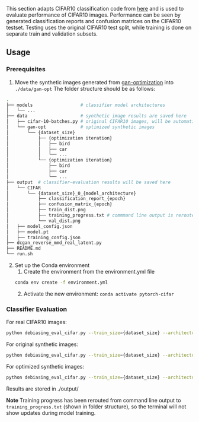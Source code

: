 This section adapts CIFAR10 classification code from [here](https://github.com/kuangliu/pytorch-cifar) and is used to evaluate performance of CIFAR10 images. Performance can be seen by generated classification reports and confusion matrices on the CIFAR10 testset. Testing uses the original CIFAR10 test split, while training is done on separate train and validation subsets.

## Usage

### Prerequisites
1. Move the synthetic images generated from [gan-optimization](../gan-optimization/) into `./data/gan-opt`
The folder structure should be as follows:
```bash
.
├── models                  # classifier model architectures
│   └── ...
├── data                    # synthetic image results are saved here
│   ├── cifar-10-batches.py # original CIFAR10 images, will be automatically downloaded when needed
│   └── gan-opt             # optimized synthetic images
│       └── {dataset_size}
│           ├── {optimization iteration}
│           │   ├── bird
│           │   ├── car
│           │   └── ...
│           └── {optimization iteration}
│               ├── bird
│               ├── car
│               └── ...
├── output  # classifier-evaluation results will be saved here
│   └── CIFAR
│       └── {dataset_size}_0_{model_architecture}
│           ├── classification_report_{epoch}
│           ├── confusion_matrix_{epoch}
│           ├── train_dist.png
│           ├── training_progress.txt # commmand line output is rerouted here
│           └── val_dist.png
│   ├── model_config.json
│   ├── model.pt
│   ├── training_config.json
├── dcgan_reverse_mmd_real_latent.py
├── README.md
└── run.sh
```

2. Set up the Conda environment
    1. Create the environment from the environment.yml file
    ```bash
    conda env create -f environment.yml
    ```
    2. Activate the new environment: `conda activate pytorch-cifar`

### Classifier Evaluation
For real CIFAR10 images:
``` bash
python debiasing_eval_cifar.py --train_size={dataset_size} --architecture='VGG'
```

For original synthetic images:
``` bash
python debiasing_eval_cifar.py --train_size={dataset_size} --architecture='VGG' --synthetic
```

For optimized synthetic images:
``` bash
python debiasing_eval_cifar.py --train_size={dataset_size} --architecture='VGG' --optimized
```

Results are stored in ./output/

**Note** Training progress has been rerouted from command line output to  `training_progress.txt` (shown in folder structure), so the terminal will not show updates during model training.
